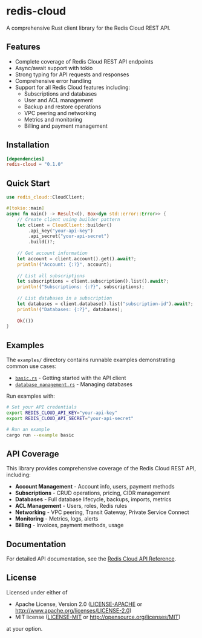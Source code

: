 # redis-cloud

A comprehensive Rust client library for the Redis Cloud REST API.

## Features

- Complete coverage of Redis Cloud REST API endpoints
- Async/await support with tokio
- Strong typing for API requests and responses
- Comprehensive error handling
- Support for all Redis Cloud features including:
  - Subscriptions and databases
  - User and ACL management
  - Backup and restore operations
  - VPC peering and networking
  - Metrics and monitoring
  - Billing and payment management

## Installation

```toml
[dependencies]
redis-cloud = "0.1.0"
```

## Quick Start

```rust
use redis_cloud::CloudClient;

#[tokio::main]
async fn main() -> Result<(), Box<dyn std::error::Error>> {
    // Create client using builder pattern
    let client = CloudClient::builder()
        .api_key("your-api-key")
        .api_secret("your-api-secret")
        .build()?;
    
    // Get account information
    let account = client.account().get().await?;
    println!("Account: {:?}", account);
    
    // List all subscriptions
    let subscriptions = client.subscription().list().await?;
    println!("Subscriptions: {:?}", subscriptions);
    
    // List databases in a subscription
    let databases = client.database().list("subscription-id").await?;
    println!("Databases: {:?}", databases);
    
    Ok(())
}
```

## Examples

The `examples/` directory contains runnable examples demonstrating common use cases:

- [`basic.rs`](examples/basic.rs) - Getting started with the API client
- [`database_management.rs`](examples/database_management.rs) - Managing databases

Run examples with:
```bash
# Set your API credentials
export REDIS_CLOUD_API_KEY="your-api-key"
export REDIS_CLOUD_API_SECRET="your-api-secret"

# Run an example
cargo run --example basic
```

## API Coverage

This library provides comprehensive coverage of the Redis Cloud REST API, including:

- **Account Management** - Account info, users, payment methods
- **Subscriptions** - CRUD operations, pricing, CIDR management
- **Databases** - Full database lifecycle, backups, imports, metrics
- **ACL Management** - Users, roles, Redis rules
- **Networking** - VPC peering, Transit Gateway, Private Service Connect
- **Monitoring** - Metrics, logs, alerts
- **Billing** - Invoices, payment methods, usage

## Documentation

For detailed API documentation, see the [Redis Cloud API Reference](https://api.redislabs.com/v1/swagger-ui/index.html).

## License

Licensed under either of

- Apache License, Version 2.0 ([LICENSE-APACHE](../../LICENSE-APACHE) or http://www.apache.org/licenses/LICENSE-2.0)
- MIT license ([LICENSE-MIT](../../LICENSE-MIT) or http://opensource.org/licenses/MIT)

at your option.